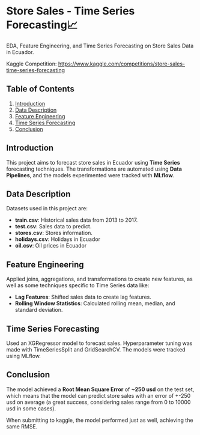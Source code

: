 # Store Sales - Time Series Forecasting📈
EDA, Feature Engineering, and Time Series Forecasting on Store Sales Data in Ecuador.

Kaggle Competition: https://www.kaggle.com/competitions/store-sales-time-series-forecasting

## Table of Contents
1. [Introduction](#introduction)
2. [Data Description](#data-description)
3. [Feature Engineering](#feature-engineering)
4. [Time Series Forecasting](#time-series-forecasting)
5. [Conclusion](#conclusion)

## Introduction
This project aims to forecast store sales in Ecuador using **Time Series** forecasting techniques. The transformations are automated using **Data Pipelines**, and the models experimented were tracked with **MLflow**.

## Data Description

Datasets used in this project are:
- **train.csv**: Historical sales data from 2013 to 2017.
- **test.csv**: Sales data to predict.
- **stores.csv**: Stores information.
- **holidays.csv**: Holidays in Ecuador
- **oil.csv**: Oil prices in Ecuador

## Feature Engineering
Applied joins, aggregations, and transformations to create new features, as well as some techniques specific to Time Series data like:
- **Lag Features**: Shifted sales data to create lag features.
- **Rolling Window Statistics**: Calculated rolling mean, median, and standard deviation.

## Time Series Forecasting

Used an XGRegressor model to forecast sales. Hyperparameter tuning was made with TimeSeriesSplit and GridSearchCV. The models were tracked using MLflow.

## Conclusion
The model achieved a **Root Mean Square Error** of **~250 usd** on the test set, which means that the model can predict store sales with an error of +-250 usd on average (a great success, considering sales range from 0 to 10000 usd in some cases).

When submitting to kaggle, the model performed just as well, achieving the same RMSE.

